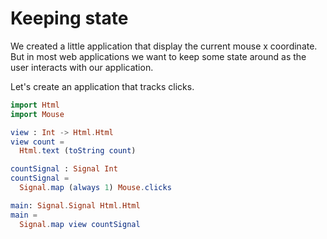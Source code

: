 # Keeping state

We created a little application that display the current mouse x coordinate. But in most web applications we want to keep some state around as the user interacts with our application. 

Let's create an application that tracks clicks.

```elm
import Html
import Mouse

view : Int -> Html.Html
view count =
  Html.text (toString count)

countSignal : Signal Int
countSignal =
  Signal.map (always 1) Mouse.clicks

main: Signal.Signal Html.Html
main =
  Signal.map view countSignal

```
